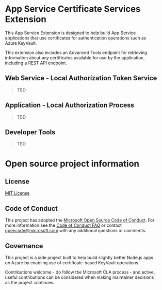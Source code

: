 # App Service Certificate Services Extension

This App Service Extension is designed to help build App Service applications that
use certificates for authentication operations such as Azure KeyVault.

This extension also includes an Advanced Tools endpoint for retrieving information
about any certificates available for use by the application, including a REST API
endpoint.

## Web Service - Local Authorization Token Service

> TBD

## Application - Local Authorization Process

> TBD

## Developer Tools

> TBD

# Open source project information

## License

[MIT License](LICENSE)

## Code of Conduct

This project has adopted the [Microsoft Open Source Code of
Conduct](https://opensource.microsoft.com/codeofconduct/).
For more information see the [Code of Conduct
FAQ](https://opensource.microsoft.com/codeofconduct/faq/) or
contact [opencode@microsoft.com](mailto:opencode@microsoft.com)
with any additional questions or comments.

## Governance

This project is a side project built to help build slightly better Node.js apps
on Azure by enabling use of certificate-based KeyVault operations.

Contributions welcome - do follow the Microsoft CLA process - and active, useful
contributions can be considered when making maintainer decisions as the project
continues.
